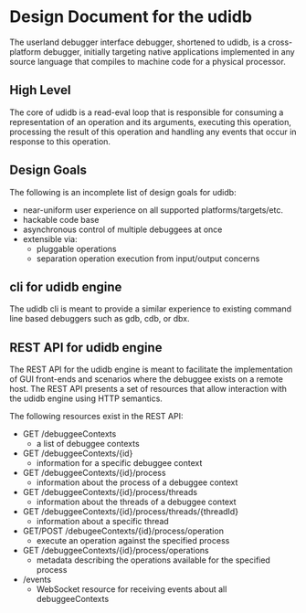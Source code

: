 # Design Document for the udidb #

The userland debugger interface debugger, shortened to udidb, is a
cross-platform debugger, initially targeting native applications
implemented in any source language that compiles to machine code
for a physical processor.

## High Level ##

The core of udidb is a read-eval loop that is responsible for consuming
a representation of an operation and its arguments, executing this operation,
processing the result of this operation and handling any events that occur
in response to this operation.

## Design Goals ##

The following is an incomplete list of design goals for udidb:
- near-uniform user experience on all supported platforms/targets/etc.
- hackable code base
- asynchronous control of multiple debuggees at once
- extensible via:
  - pluggable operations
  - separation operation execution from input/output concerns

## cli for udidb engine ##

The udidb cli is meant to provide a similar experience to existing command line
based debuggers such as gdb, cdb, or dbx.

## REST API for udidb engine ##

The REST API for the udidb engine is meant to facilitate the implementation of
GUI front-ends and scenarios where the debuggee exists on a remote host. The
REST API presents a set of resources that allow interaction with the udidb
engine using HTTP semantics.

The following resources exist in the REST API:

- GET /debuggeeContexts
  - a list of debuggee contexts
- GET /debuggeeContexts/{id}
  - information for a specific debuggee context
- GET /debuggeeContexts/{id}/process
  - information about the process of a debuggee context
- GET /debuggeeContexts/{id}/process/threads
  - information about the threads of a debuggee context
- GET /debuggeeContexts/{id}/process/threads/{threadId}
  - information about a specific thread
- GET/POST /debugeeContexts/{id}/process/operation
  - execute an operation against the specified process
- GET /debuggeeContexts/{id}/process/operations
  - metadata describing the operations available for the specified process
- /events
  - WebSocket resource for receiving events about all debuggeeContexts
